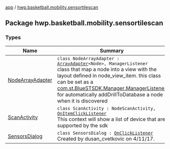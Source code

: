 [app](../index.md) / [hwp.basketball.mobility.sensortilescan](.)

## Package hwp.basketball.mobility.sensortilescan

### Types

| Name | Summary |
|---|---|
| [NodeArrayAdapter](-node-array-adapter/index.md) | `class NodeArrayAdapter : `[`ArrayAdapter`](https://developer.android.com/reference/android/widget/ArrayAdapter.html)`<Node>, ManagerListener`<br>class that map a node into a view with the layout defined in node_view_item. this class can be set as a [com.st.BlueSTSDK.Manager.ManagerListener](#) for automatically addDrillToDatabase a node when it is discovered |
| [ScanActivity](-scan-activity/index.md) | `class ScanActivity : NodeScanActivity, `[`OnItemClickListener`](https://developer.android.com/reference/android/widget/AdapterView/OnItemClickListener.html)<br>This context will show a list of device that are supported by the sdk |
| [SensorsDialog](-sensors-dialog/index.md) | `class SensorsDialog : `[`OnClickListener`](https://developer.android.com/reference/android/content/DialogInterface/OnClickListener.html)<br>Created by dusan_cvetkovic on 4/11/17. |
